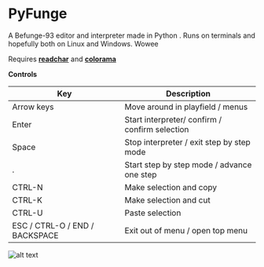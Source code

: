 # PyFunge
A Befunge-93 editor and interpreter made in Python . Runs on terminals and hopefully both on Linux and Windows. Wowee <br />

Requires [**readchar**](https://github.com/magmax/python-readchar/) and [**colorama**](https://github.com/tartley/colorama)

**Controls** <br />

| Key | Description |
| --- | --- |
| Arrow keys | Move around in playfield / menus |
| Enter | Start interpreter/ confirm / confirm selection |
| Space | Stop interpreter / exit step by step mode |
| . | Start step by step mode / advance one step |
| CTRL-N | Make selection and copy |
| CTRL-K | Make selection and cut |
| CTRL-U | Paste selection |
| ESC / CTRL-O / END / BACKSPACE | Exit out of menu / open top menu |

![alt text](https://i.imgur.com/dMFF61W.png)
